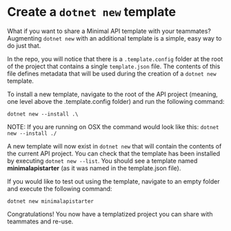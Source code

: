 # Create a `dotnet new` template

What if you want to share a Minimal API template with your teammates?  Augmenting `dotnet new` with an additional template is a simple, easy way to do just that.

In the repo, you will notice that there is a `.template.config` folder at the root of the project that contains a single `template.json` file.  The contents of this file defines metadata that will be used during the creation of a `dotnet new` template.

To install a new template, navigate to the root of the API project (meaning, one level above the .template.config folder) and run the following command:

`dotnet new --install .\`

NOTE: If you are running on OSX the command would look like this: `dotnet new --install ./`

A new template will now exist in `dotnet new` that will contain the contents of the current API project.  You can check that the template has been installed by executing `dotnet new --list`.  You should see a template named **minimalapistarter** (as it was named in the template.json file).

If you would like to test out using the template, navigate to an empty folder and execute the following command:

`dotnet new minimalapistarter`

Congratulations!  You now have a templatized project you can share with teammates and re-use.
